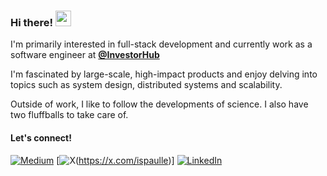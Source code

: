 ### Hi there! <img src="https://emojis.slackmojis.com/emojis/images/1536351075/4594/blob-wave.gif" width="25"/>

I'm primarily interested in full-stack development and currently work as a software engineer at [**@InvestorHub**](https://github.com/FreshXYZ)

I'm fascinated by large-scale, high-impact products and enjoy delving into topics such as system design, distributed systems and scalability. 

Outside of work, I like to follow the developments of science. I also have two fluffballs to take care of.

#### Let's connect!
[<img alt="Medium" src="https://img.shields.io/badge/Medium-%23000000.svg?&style=for-the-badge&logo=Medium&logoColor=white" />](https://medium.com/@ispaulle)
[<img alt="X" src="https://img.shields.io/badge/Twitter-1DA1F2?style=for-the-badge&logo=twitter&logoColor=white" />(https://x.com/ispaulle)]
[<img alt="LinkedIn" src="https://img.shields.io/badge/LinkedIn-%230E76A8.svg?&style=for-the-badge&logo=LinkedIn&logoColor=white" />](https://linkedin.com/in/plle)
